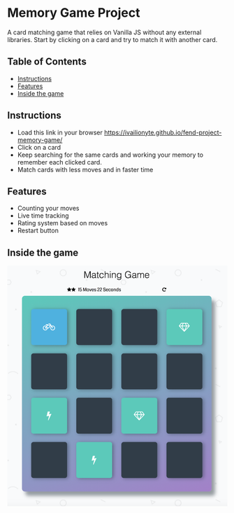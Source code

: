 # Memory Game Project

A card matching game that relies on Vanilla JS without any external libraries. Start by clicking on a card and try to match it with another card.

## Table of Contents

* [Instructions](#instructions)
* [Features](#features)
* [Inside the game](#inside)

## Instructions

* Load this link in your browser https://ivailionyte.github.io/fend-project-memory-game/
* Click on a card
* Keep searching for the same cards and working your memory to remember each clicked card.
* Match cards with less moves and in faster time

## Features

* Counting your moves
* Live time tracking
* Rating system based on moves
* Restart button

## Inside the game

![Inside the game](img/Screenshot.png)
